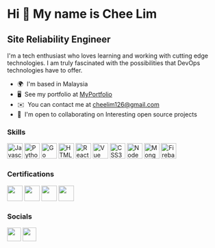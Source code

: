 Hi 👋 My name is Chee Lim
=========================

Site Reliability Engineer
-------------------------

I'm a tech enthusiast who loves learning and working with cutting edge technologies. I am truly fascinated with the possibilities that DevOps technologies have to offer.

* 🌍  I'm based in Malaysia
* 🖥️  See my portfolio at [MyPortfolio](http://cltosreportfolio.herokuapp.com/)
* ✉️  You can contact me at [cheelim126@gmail.com](mailto:cheelim126@gmail.com)
* 🤝  I'm open to collaborating on Interesting open source projects

### Skills

<p align="left">
<a href="https://developer.mozilla.org/en-US/docs/Web/JavaScript" target="_blank" rel="noreferrer"><img src="https://raw.githubusercontent.com/danielcranney/readme-generator/main/public/icons/skills/javascript-colored.svg" width="36" height="36" alt="Javascript" /></a>
<a href="https://www.python.org/" target="_blank" rel="noreferrer"><img src="https://raw.githubusercontent.com/danielcranney/readme-generator/main/public/icons/skills/python-colored.svg" width="36" height="36" alt="Python" /></a>
<a href="https://go.dev/doc/" target="_blank" rel="noreferrer"><img src="https://raw.githubusercontent.com/danielcranney/readme-generator/main/public/icons/skills/go-colored.svg" width="36" height="36" alt="Go" /></a>
<a href="https://developer.mozilla.org/en-US/docs/Glossary/HTML5" target="_blank" rel="noreferrer"><img src="https://raw.githubusercontent.com/danielcranney/readme-generator/main/public/icons/skills/html5-colored.svg" width="36" height="36" alt="HTML5" /></a>
<a href="https://reactjs.org/" target="_blank" rel="noreferrer"><img src="https://raw.githubusercontent.com/danielcranney/readme-generator/main/public/icons/skills/react-colored.svg" width="36" height="36" alt="React" /></a>
<a href="https://vuejs.org/" target="_blank" rel="noreferrer"><img src="https://raw.githubusercontent.com/danielcranney/readme-generator/main/public/icons/skills/vuejs-colored.svg" width="36" height="36" alt="Vue" /></a>
<a href="https://www.w3.org/TR/CSS/#css" target="_blank" rel="noreferrer"><img src="https://raw.githubusercontent.com/danielcranney/readme-generator/main/public/icons/skills/css3-colored.svg" width="36" height="36" alt="CSS3" /></a>
<a href="https://nodejs.org/en/" target="_blank" rel="noreferrer"><img src="https://raw.githubusercontent.com/danielcranney/readme-generator/main/public/icons/skills/nodejs-colored.svg" width="36" height="36" alt="NodeJS" /></a>
<a href="https://www.mongodb.com/" target="_blank" rel="noreferrer"><img src="https://raw.githubusercontent.com/danielcranney/readme-generator/main/public/icons/skills/mongodb-colored.svg" width="36" height="36" alt="MongoDB" /></a>
<a href="https://firebase.google.com/" target="_blank" rel="noreferrer"><img src="https://raw.githubusercontent.com/danielcranney/readme-generator/main/public/icons/skills/firebase-colored.svg" width="36" height="36" alt="Firebase" /></a>

</p>

### Certifications
<p align="left"> 
<a href="https://www.credly.com/badges/4b0c713d-b5d2-4a1d-a631-81199267c72d/linked_in?t=rmoa3n" target="_blank" rel="noreferrer"><img src="https://d1.awsstatic.com/training-and-certification/certification-badges/AWS-Certified-SysOps-Administrator-Associate_badge.c3586b02748654fb588633314dd66a1d6841893b.png" width="36" height="36" /></a> 
<a href="https://www.credly.com/badges/dae18f30-d281-4e9b-b3bf-90537108ef89/linked_in?t=rbcgs7" target="_blank" rel="noreferrer"><img src="https://d1.awsstatic.com/training-and-certification/certification-badges/AWS-Certified-Developer-Associate_badge.5c083fa855fe82c1cf2d0c8b883c265ec72a17c0.png" width="36" height="36" /></a> 
<a href="https://www.credly.com/badges/5d88dfc2-baca-4253-90a9-bb00462e5e96/linked_in?t=rfuzf4" target="_blank" rel="noreferrer"><img src="https://d1.awsstatic.com/training-and-certification/certification-badges/AWS-Certified-Solutions-Architect-Associate_badge.3419559c682629072f1eb968d59dea0741772c0f.png" width="36" height="36" /></a>
<a href="https://www.credly.com/badges/44162447-5b3a-417b-90a7-edf9039d1e1e/linked_in?t=rcxpty" target="_blank" rel="noreferrer"><img src="https://www.datocms-assets.com/2885/1645553469-hcta0-badge.png?fit=max&fm=png&q=80" width="36" height="36" /></a>
</p>


### Socials

<p align="left"> <a href="https://www.github.com/cheelim1" target="_blank" rel="noreferrer"><img src="https://raw.githubusercontent.com/danielcranney/readme-generator/main/public/icons/socials/github.svg" width="32" height="32" /></a> <a href="https://www.linkedin.com/in/cheelim-toh" target="_blank" rel="noreferrer"><img src="https://raw.githubusercontent.com/danielcranney/readme-generator/main/public/icons/socials/linkedin.svg" width="32" height="32" /></a></p>
